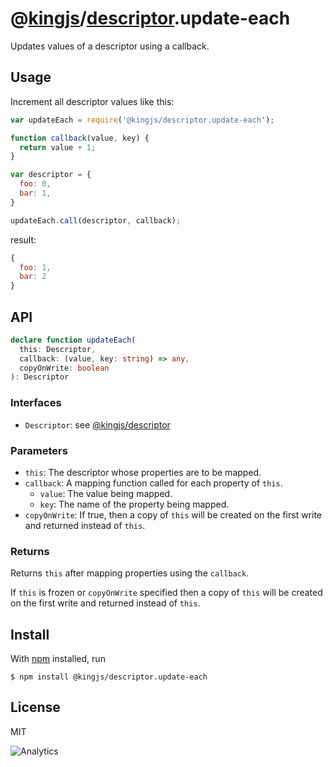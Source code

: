 # @[kingjs](https://www.npmjs.com/package/kingjs)/[descriptor](https://www.npmjs.com/package/@kingjs/descriptor).update-each
Updates values of a descriptor using a callback.
## Usage
Increment all descriptor values like this:
```js
var updateEach = require('@kingjs/descriptor.update-each');

function callback(value, key) {
  return value + 1;
}

var descriptor = {
  foo: 0,
  bar: 1,
}

updateEach.call(descriptor, callback);
```
result:
```js
{
  foo: 1,
  bar: 2
}
```
## API
```ts
declare function updateEach(
  this: Descriptor,
  callback: (value, key: string) => any,
  copyOnWrite: boolean
): Descriptor
```
### Interfaces
- `Descriptor`: see [@kingjs/descriptor][descriptor]
### Parameters
- `this`: The descriptor whose properties are to be mapped.
- `callback`: A mapping function called for each property of `this`.
  - `value`: The value being mapped.
  - `key`: The name of the property being mapped.
- `copyOnWrite`: If true, then a copy of `this` will be created on the first write and returned instead of `this`.
### Returns
Returns `this` after mapping properties using the `callback`. 

If `this` is frozen or `copyOnWrite` specified then a copy of `this` will be created on the first write and returned instead of `this`.
## Install
With [npm](https://npmjs.org/) installed, run
```
$ npm install @kingjs/descriptor.update-each
```
## License
MIT

![Analytics](https://analytics.kingjs.net/descriptor/update-each)


  [descriptor]: https://www.npmjs.com/package/@kingjs/descriptor